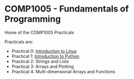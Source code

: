 # COMP1005 - Fundamentals of Programming
 
Home of the COMP1005 Practicals

Practicals are:

* Practical 0: [Introduction to Linux](/Prac_Intro_Linux/)
* Practical 1: [Introduction to Python](/Prac_Intro_Python/)
* Practical 2: Strings and Lists
* Practical 3: Arrays and Plotting
* Practical 4: Multi-dimensional Arrays and Functions
